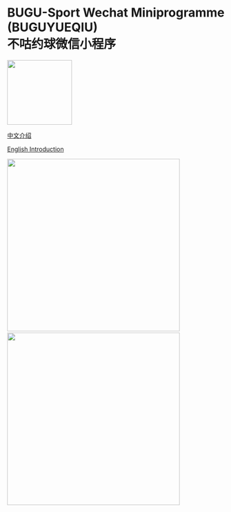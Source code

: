 # BUGU-Sport Wechat Miniprogramme (BUGUYUEQIU)</br>不咕约球微信小程序


<img src="https://github.com/HeXavi8/BUGU-Sport/blob/main/QRcode.JPG" width = "150" height = "150" div align=center />

[中文介绍](https://github.com/HeXavi8/BUGU-Sport/tree/main/中文介绍)

[English Introduction](https://github.com/HeXavi8/BUGU-Sport/tree/main/English_introduction)

<img src="https://github.com/HeXavi8/BUGU-Sport/blob/main/images/intro2.jpg" width = "400"  div-align=left />&ensp; <img src="https://github.com/HeXavi8/BUGU-Sport/blob/main/images/intro1.jpg" width = "400"  />
